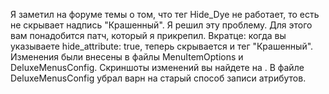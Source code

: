 Я заметил на форуме темы о том, что тег Hide_Dye не работает, то есть не
скрывает надпись "Крашенный". Я решил эту проблему.
Для этого вам понадобится патч, который я прикрепил. 
Вкратце: когда вы указываете hide_attribute: true, теперь скрывается и тег "Крашенный".
Изменения были внесены в файлы MenuItemOptions и ​DeluxeMenusConfig.
Скриншоты изменений вы найдете на .
В файле DeluxeMenusConfig убрал варн на старый способ записи атрибутов. 
